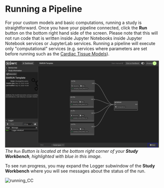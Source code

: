 # Running a Pipeline

For your custom models and basic computations, running a study is straightforward. Once you have your pipeline connected, click the __Run__ button on the bottom right hand side of the screen. Please note that this will not run code that is written inside Jupyter Notebooks inside Jupyter Notebook services or JupyterLab services. Running a pipeline will execute only "computational" services (e.g. services where parameters are set before running such as the [Cardiac Tissue Models](docs/tutorials/uc_davies.md)). 

![run](../../_media/runbutton.png)
*The* ```Run``` *Button is located at the bottom right corner of your **Study Workbench**, highlighted with blue in this image.*


To see run progress, you may expand the Logger subwindow of the **Study Workbench** where you will see messages about the status of the run. 

![running_CC](https://user-images.githubusercontent.com/32800795/61584661-f1d9f200-ab4b-11e9-8eeb-d4baa96a7e06.gif ':size=500%')

